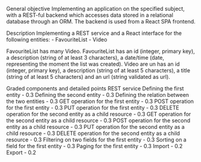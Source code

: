 General objective
Implementing an application on the specified subject, with a REST-ful backend which accesses data stored in a relational database through an ORM. The backend is used from a React SPA frontend.

Description
Implementing a REST service and a React interface for the following entities: - FavouriteList - Video

FavouriteList has many Video. 
FavouriteList has an id (integer, primary key), a description (string of at least 3 characters), a date/time (date, representing the moment the list was created).
Video are un has an id (integer, primary key), a description (string of at least 5 characters), a title (string of at least 5 characters) and an url (string validated as url).

Graded components and detailed points
REST service
Defining the first entity - 0.3
Defining the second entity - 0.3
Defining the relation between the two entities - 0.3
GET operation for the first entity - 0.3
POST operation for the first entity - 0.3
PUT operation for the first entity - 0.3
DELETE operation for the second entity as a child resource - 0.3
GET operation for the second entity as a child resource - 0.3
POST operation for the second entity as a child resource - 0.3
PUT operation for the second entity as a child resource - 0.3
DELETE operation for the second entity as a child resource - 0.3
Filtering on two fields for the first entity - 0.3
Sorting on a field for the first entity - 0.3
Paging for the first entity - 0.3
Import - 0.2
Export - 0.2